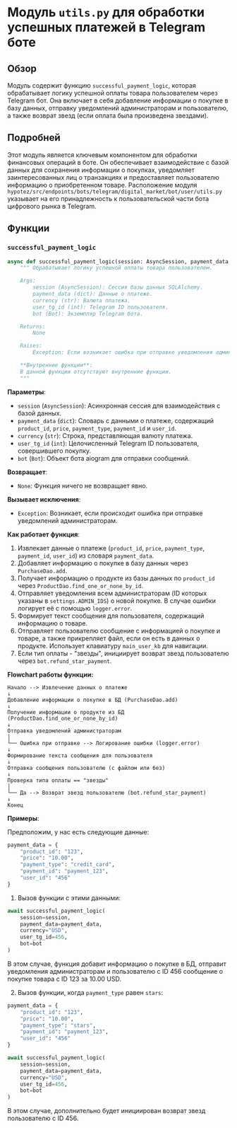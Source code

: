 # Модуль `utils.py` для обработки успешных платежей в Telegram боте

## Обзор

Модуль содержит функцию `successful_payment_logic`, которая обрабатывает логику успешной оплаты товара пользователем через Telegram бот. Она включает в себя добавление информации о покупке в базу данных, отправку уведомлений администраторам и пользователю, а также возврат звезд (если оплата была произведена звездами).

## Подробней

Этот модуль является ключевым компонентом для обработки финансовых операций в боте. Он обеспечивает взаимодействие с базой данных для сохранения информации о покупках, уведомляет заинтересованных лиц о транзакциях и предоставляет пользователю информацию о приобретенном товаре. Расположение модуля `hypotez/src/endpoints/bots/telegram/digital_market/bot/user/utils.py` указывает на его принадлежность к пользовательской части бота цифрового рынка в Telegram.

## Функции

### `successful_payment_logic`

```python
async def successful_payment_logic(session: AsyncSession, payment_data, currency, user_tg_id, bot: Bot):
    """ Обрабатывает логику успешной оплаты товара пользователем.

    Args:
        session (AsyncSession): Сессия базы данных SQLAlchemy.
        payment_data (dict): Данные о платеже.
        currency (str): Валюта платежа.
        user_tg_id (int): Telegram ID пользователя.
        bot (Bot): Экземпляр Telegram бота.

    Returns:
        None

    Raises:
        Exception: Если возникает ошибка при отправке уведомления администраторам.

    **Внутренние функции**:
    В данной функции отсутствуют внутренние функции.
    """
```

**Параметры**:

*   `session` (`AsyncSession`): Асинхронная сессия для взаимодействия с базой данных.
*   `payment_data` (`dict`): Словарь с данными о платеже, содержащий `product_id`, `price`, `payment_type`, `payment_id` и `user_id`.
*   `currency` (`str`): Строка, представляющая валюту платежа.
*   `user_tg_id` (`int`): Целочисленный Telegram ID пользователя, совершившего покупку.
*   `bot` (`Bot`): Объект бота aiogram для отправки сообщений.

**Возвращает**:

*   `None`: Функция ничего не возвращает явно.

**Вызывает исключения**:

*   `Exception`: Возникает, если происходит ошибка при отправке уведомлений администраторам.

**Как работает функция**:

1.  Извлекает данные о платеже (`product_id`, `price`, `payment_type`, `payment_id`, `user_id`) из словаря `payment_data`.
2.  Добавляет информацию о покупке в базу данных через `PurchaseDao.add`.
3.  Получает информацию о продукте из базы данных по `product_id` через `ProductDao.find_one_or_none_by_id`.
4.  Отправляет уведомления всем администраторам (ID которых указаны в `settings.ADMIN_IDS`) о новой покупке.  В случае ошибки логирует её с помощью `logger.error`.
5.  Формирует текст сообщения для пользователя, содержащий информацию о товаре.
6.  Отправляет пользователю сообщение с информацией о покупке и товаре, а также прикрепляет файл, если он есть в данных о продукте. Использует клавиатуру `main_user_kb` для навигации.
7.  Если тип оплаты - "звезды", инициирует возврат звезд пользователю через `bot.refund_star_payment`.

**Flowchart работы функции:**

```
Начало --> Извлечение данных о платеже
↓
Добавление информации о покупке в БД (PurchaseDao.add)
↓
Получение информации о продукте из БД (ProductDao.find_one_or_none_by_id)
↓
Отправка уведомлений администраторам
│
└── Ошибка при отправке --> Логирование ошибки (logger.error)
↓
Формирование текста сообщения для пользователя
↓
Отправка сообщения пользователю (с файлом или без)
↓
Проверка типа оплаты == "звезды"
│
└── Да --> Возврат звезд пользователю (bot.refund_star_payment)
↓
Конец
```

**Примеры**:

Предположим, у нас есть следующие данные:

```python
payment_data = {
    "product_id": "123",
    "price": "10.00",
    "payment_type": "credit_card",
    "payment_id": "payment_123",
    "user_id": "456"
}
```

1.  Вызов функции с этими данными:

```python
await successful_payment_logic(
    session=session,
    payment_data=payment_data,
    currency="USD",
    user_tg_id=456,
    bot=bot
)
```

В этом случае, функция добавит информацию о покупке в БД, отправит уведомления администраторам и пользователю с ID 456 сообщение о покупке товара с ID 123 за 10.00 USD.

2.  Вызов функции, когда `payment_type` равен `stars`:

```python
payment_data = {
    "product_id": "123",
    "price": "10.00",
    "payment_type": "stars",
    "payment_id": "payment_123",
    "user_id": "456"
}

await successful_payment_logic(
    session=session,
    payment_data=payment_data,
    currency="USD",
    user_tg_id=456,
    bot=bot
)
```

В этом случае, дополнительно будет инициирован возврат звезд пользователю с ID 456.